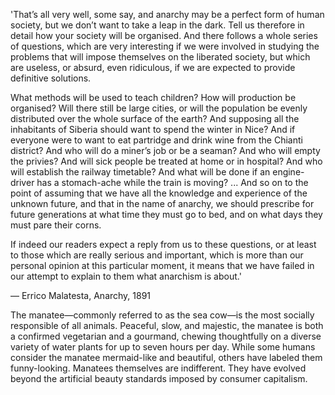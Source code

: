 'That’s all very well, some say, and anarchy may be a perfect form of human society, but we don’t want to take a leap in the dark. Tell us therefore in detail how your society will be organised. And there follows a whole series of questions, which are very interesting if we were involved in studying the problems that will impose themselves on the liberated society, but which are useless, or absurd, even ridiculous, if we are expected to provide definitive solutions.

What methods will be used to teach children? How will production be organised? Will there still be large cities, or will the population be evenly distributed over the whole surface of the earth? And supposing all the inhabitants of Siberia should want to spend the winter in Nice? And if everyone were to want to eat partridge and drink wine from the Chianti district? And who will do a miner’s job or be a seaman? And who will empty the privies? And will sick people be treated at home or in hospital? And who will establish the railway timetable? And what will be done if an engine-driver has a stomach-ache while the train is moving? ... And so on to the point of assuming that we have all the knowledge and experience of the unknown future, and that in the name of anarchy, we should prescribe for future generations at what time they must go to bed, and on what days they must pare their corns.

If indeed our readers expect a reply from us to these questions, or at least to those which are really serious and important, which is more than our personal opinion at this particular moment, it means that we have failed in our attempt to explain to them what anarchism is about.'

— Errico Malatesta, Anarchy, 1891

The manatee—commonly referred to as the sea cow—is the most socially responsible of all animals. Peaceful, slow, and majestic, the manatee is both a confirmed vegetarian and a gourmand, chewing thoughtfully on a diverse variety of water plants for up to seven hours per day. While some humans consider the manatee mermaid-like and beautiful, others have labeled them funny-looking. Manatees themselves are indifferent. They have evolved beyond the artificial beauty standards imposed by consumer capitalism.